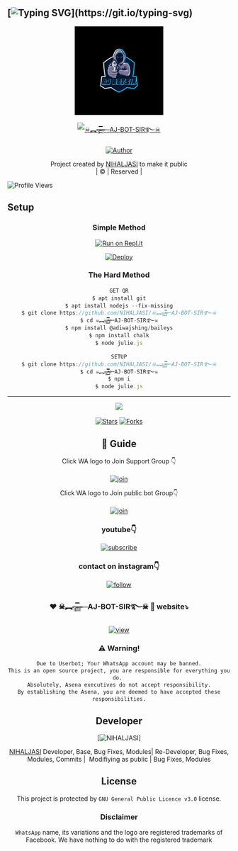 ## [![Typing SVG](https://readme-typing-svg.herokuapp.com?font=Lemon+milk&color=F5000&lines=Welcome+to+☠︻╦̵̵͇̿̿̿̿╤─AJ-BOT-SIR࿐☠+WA+Bot...;Created+by+husni+and+nijin...;This+is+a+Bgm+stickerbot...;With+more+features...)](https://git.io/typing-svg)

<div align="center">
  <img border-radius: 15px src="IMG-20211119-WA0096.jpg" width="200" height="200"/>
  <p align="center">
<a href="#"><img title="☠︻╦̵̵͇̿̿̿̿╤─AJ-BOT-SIR࿐☠" src="https://img.shields.io/badge/☠︻╦̵̵͇̿̿̿̿╤─AJ-BOT-SIR࿐☠-green?colorA=%23ff0000&colorB=%23017e40&style=for-the-badge"></a>
</p>
  <p align="center">
<a href="https://github.com/NIHALJASI"><img title="Author" src="https://img.shields.io/badge/Author-Husnijin-/☠︻╦̵̵͇̿̿̿̿╤─AJ-BOT-SIR࿐☠?color=blue&style=for-the-badge&logo=whatsapp"></a>
</p>
</div>
<p align="center">
Project created by <a href="https://github.com/NIHALJASI">NIHALJASI</a> to make it public
    <br>
       | © |
        Reserved |
    <br> 
</p>

![Profile Views](https://hits.seeyoufarm.com/api/count/incr/badge.svg?url=https://github.com/NIHALJASI/☠︻╦̵̵͇̿̿̿̿╤─AJ-BOT-SIR࿐☠&title=maalutty%20Views)

## Setup
<div align="center">

  ### Simple Method
 
[![Run on Repl.it](https://repl.it/badge/github/quiec/whatsAlfa)](https://replit.com/@Husniser/MAALUTTY-QR)
  

[![Deploy](https://www.herokucdn.com/deploy/button.svg)](https://heroku.com/deploy?template=https://github.com/NIHALJASI/☠︻╦̵̵͇̿̿̿̿╤─AJ-BOT-SIR࿐☠) 
 
### The Hard Method
```js
GET QR
$ apt install git
$ apt install nodejs --fix-missing
$ git clone https://github.com/NIHALJASI/☠︻╦̵̵͇̿̿̿̿╤─AJ-BOT-SIR࿐☠
$ cd ☠︻╦̵̵͇̿̿̿̿╤─AJ-BOT-SIR࿐☠
$ npm install @adiwajshing/baileys
$ npm install chalk
$ node julie.js
```
      
```js
SETUP
$ git clone https://github.com/NIHALJASI/☠︻╦̵̵͇̿̿̿̿╤─AJ-BOT-SIR࿐☠
$ cd ☠︻╦̵̵͇̿̿̿̿╤─AJ-BOT-SIR࿐☠
$ npm i
$ node julie.js
```

----

  <p align="center">
  <a href="httsp://github.com/NIHALJASI/☠︻╦̵̵͇̿̿̿̿╤─AJ-BOT-SIR࿐☠">
    
<a href="https://github.com/farhan-dqz/followers">
<img src="https://img.shields.io/github/repo-size/farhan-dqz/Julie-Mwol?color=green&label=Repo%20total%20size&style=plastic">
<p align="center">
<a href="https://github.com/NIHALJASI/followers"
<img title="Followers" src="https://img.shields.io/github/followers/NIHALJASI?color=blue&style=flat-square"></a>
<a href="https://github.com/NIHALJASI/☠︻╦̵̵͇̿̿̿̿╤─AJ-BOT-SIR࿐☠/stargazers/"><img title="Stars" src="https://img.shields.io/github/stars/NIHALJASI/☠︻╦̵̵͇̿̿̿̿╤─AJ-BOT-SIR࿐☠?color=blue&style=flat-trangle"></a>
<a href="https://github.com/NIHALJASI/☠︻╦̵̵͇̿̿̿̿╤─AJ-BOT-SIR࿐☠/network/members"><img title="Forks" src="https://img.shields.io/github/forks/NIHALJASI/☠︻╦̵̵͇̿̿̿̿╤─AJ-BOT-SIR࿐☠?color=blue&style=flat-trangle"></a>
</p>

## 📢 Guide
Click WA logo to Join Support Group 👇
    <br>
<br>
  [![join](https://github.com/Alien-alfa/PublicBot/blob/main/wlogo.svg.png)](https://chat.whatsapp.com/FO3JyZPm1ma3vHyEQjaToY)
  <div align="center">


Click WA logo to Join public bot Group👇
    <br>
<br>
  [![join](https://github.com/Alien-alfa/PublicBot/blob/main/wlogo.svg.png)](https://chat.whatsapp.com/BUt420LTGKBHNHALHKV9jJ)
  <div align="center">

  </div>

### youtube👇

[![subscribe](https://i.ibb.co/mqttCVQ/images-1-1.png)](https://youtube.com/channel/UCllom1TvXieyxcGaanSpMvA)


### contact on instagram👇

[![follow](https://i.ibb.co/zHdm4Hj/images-5-2.jpg)](https://www.instagram.com/☠︻╦̵̵͇̿̿̿̿╤─AJ-BOT-SIR࿐☠_v2/)

### ❤️ ☠︻╦̵̵͇̿̿̿̿╤─AJ-BOT-SIR࿐☠ 💙 website⤵️

[![view](https://i.ibb.co/cyXKpj7/images-7-1-1.jpg)](https://☠︻╦̵̵͇̿̿̿̿╤─AJ-BOT-SIR࿐☠nijinhusni.blogspot.com)


### ⚠️ Warning! 
```
Due to Userbot; Your WhatsApp account may be banned.
This is an open source project, you are responsible for everything you do. 
Absolutely, Asena executives do not accept responsibility.
By establishing the Asena, you are deemed to have accepted these responsibilities.
```

## Developer
  <div align="center">
    
[![NIHALJASI](https://github.com/NIHALJASI.png?size=100)]

 [NIHALJASI](https://github.com/NIHALJASI)
Developer, Base, Bug Fixes, Modules| Re-Developer, Bug Fixes, Modules, Commits |  Modifiying  as   public | Bug Fixes, Modules 
  </div>
    


## License
This project is protected by `GNU General Public Licence v3.0` license.

### Disclaimer
`WhatsApp` name, its variations and the logo are registered trademarks of Facebook. We have nothing to do with the registered trademark


